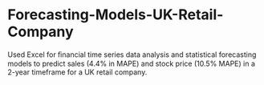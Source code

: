 # Forecasting-Models-UK-Retail-Company
Used Excel for ﬁnancial time series data analysis and statistical forecasting models to predict sales (4.4% in MAPE) and stock price (10.5% MAPE) in a 2-year timeframe for a UK retail company. 
